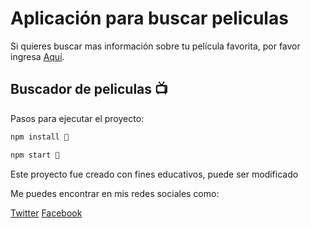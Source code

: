 # Aplicación para buscar peliculas
Si quieres buscar mas información sobre tu película favorita, por favor ingresa
[Aquí](http://movies-echavez.surge.sh/).

## Buscador de peliculas 📺

Pasos para ejecutar el proyecto:

```bash
npm install 🔨
```

```bash
npm start 🚀
```

Este proyecto fue creado con fines educativos, puede ser modificado

Me puedes encontrar en mis redes sociales como:

[Twitter](https://twitter.com/Matin_Echavez)
[Facebook](https://www.facebook.com/martin.echavezmeza)